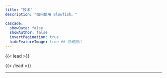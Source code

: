 ```yaml
---
title: "技术"
description: "如何使用 Blowfish。"

cascade:
  showDate: false
  showAuthor: false
  invertPagination: true
  hideFeatureImage: true ## 隐藏图片
---
```


{{< lead >}}
<!-- 了解如何使用简单而强大的 Blowfish。 -->
{{< /lead >}}
<!-- 
本章节包含了你需要了解的有关 Blowfish 的所有信息。如果你是新用户，请查阅[安装]({{< ref "docs/installation" >}}) 指南，或者访问[示例]({{< ref "samples" >}}) 来了解 Blowfish 能做什么。 -->


---
